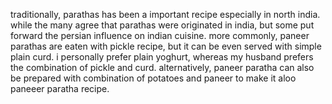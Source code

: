 traditionally, parathas has been a important recipe especially in north india. while the many agree that parathas were originated in india, but some put forward the persian influence on indian cuisine. more commonly, paneer parathas are eaten with pickle recipe, but it can be even served with simple plain curd. i personally prefer plain yoghurt, whereas my husband prefers the combination of pickle and curd. alternatively, paneer paratha can also be prepared with combination of potatoes and paneer to make it aloo paneeer paratha recipe.